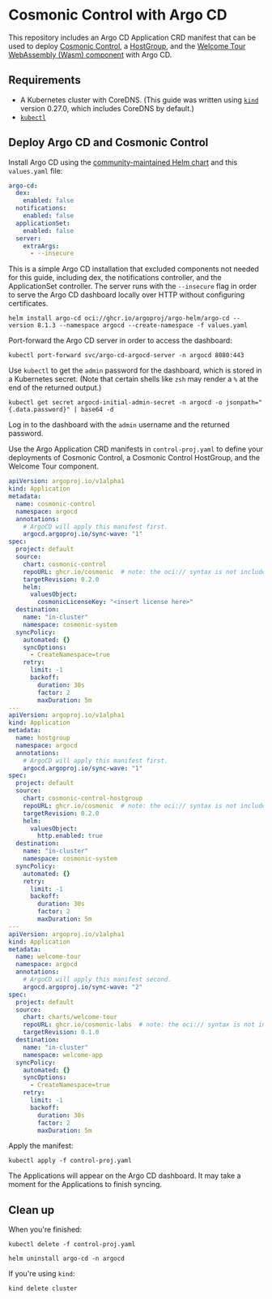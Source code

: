 # Cosmonic Control with Argo CD

This repository includes an Argo CD Application CRD manifest that can be used to deploy [Cosmonic Control](https://cosmonic.com/docs/install-cosmonic-control), a [HostGroup](https://cosmonic.com/docs/custom-resources/#hostgroup), and the [Welcome Tour WebAssembly (Wasm) component](https://github.com/cosmonic-labs/control-demos/tree/main/welcome-tour) with Argo CD.

## Requirements

* A Kubernetes cluster with CoreDNS. (This guide was written using [`kind`](https://kind.sigs.k8s.io/) version 0.27.0, which includes CoreDNS by default.)
* [`kubectl`](https://kubernetes.io/releases/download/)

## Deploy Argo CD and Cosmonic Control

Install Argo CD using the [community-maintained Helm chart](https://argoproj.github.io/argo-helm/) and this `values.yaml` file:

```yaml
argo-cd:
  dex:
    enabled: false
  notifications:
    enabled: false
  applicationSet:
    enabled: false
  server:
    extraArgs:
      - --insecure
```

This is a simple Argo CD installation that excluded components not needed for this guide, including dex, the notifications controller, and the ApplicationSet controller. The server runs with the `--insecure` flag in order to serve the Argo CD dashboard locally over HTTP without configuring certificates.

```shell
helm install argo-cd oci://ghcr.io/argoproj/argo-helm/argo-cd --version 8.1.3 --namespace argocd --create-namespace -f values.yaml
```

Port-forward the Argo CD server in order to access the dashboard:

```shell
kubectl port-forward svc/argo-cd-argocd-server -n argocd 8080:443
```

Use `kubectl` to get the `admin` password for the dashboard, which is stored in a Kubernetes secret. (Note that certain shells like `zsh` may render a `%` at the end of the returned output.)

```shell
kubectl get secret argocd-initial-admin-secret -n argocd -o jsonpath="{.data.password}" | base64 -d
```

Log in to the dashboard with the `admin` username and the returned password.

Use the Argo Application CRD manifests in `control-proj.yaml` to define your deployments of Cosmonic Control, a Cosmonic Control HostGroup, and the Welcome Tour component.

```yaml
apiVersion: argoproj.io/v1alpha1
kind: Application
metadata:
  name: cosmonic-control
  namespace: argocd
  annotations:
    # ArgoCD will apply this manifest first.
    argocd.argoproj.io/sync-wave: "1"
spec:
  project: default
  source:
    chart: cosmonic-control
    repoURL: ghcr.io/cosmonic  # note: the oci:// syntax is not included.
    targetRevision: 0.2.0
    helm:
      valuesObject: 
        cosmonicLicenseKey: "<insert license here>"
  destination:
    name: "in-cluster"
    namespace: cosmonic-system
  syncPolicy:
    automated: {}
    syncOptions:
      - CreateNamespace=true
    retry:
      limit: -1
      backoff:
        duration: 30s
        factor: 2
        maxDuration: 5m
---
apiVersion: argoproj.io/v1alpha1
kind: Application
metadata:
  name: hostgroup
  namespace: argocd
  annotations:
    # ArgoCD will apply this manifest first.
    argocd.argoproj.io/sync-wave: "1"
spec:
  project: default
  source:
    chart: cosmonic-control-hostgroup
    repoURL: ghcr.io/cosmonic  # note: the oci:// syntax is not included.
    targetRevision: 0.2.0
    helm:
      valuesObject: 
        http.enabled: true
  destination:
    name: "in-cluster"
    namespace: cosmonic-system
  syncPolicy:
    automated: {}
    retry:
      limit: -1
      backoff:
        duration: 30s
        factor: 2
        maxDuration: 5m
---
apiVersion: argoproj.io/v1alpha1
kind: Application
metadata:
  name: welcome-tour
  namespace: argocd
  annotations:
    # ArgoCD will apply this manifest second.
    argocd.argoproj.io/sync-wave: "2"
spec:
  project: default
  source:
    chart: charts/welcome-tour
    repoURL: ghcr.io/cosmonic-labs  # note: the oci:// syntax is not included.
    targetRevision: 0.1.0
  destination:
    name: "in-cluster"
    namespace: welcome-app
  syncPolicy:
    automated: {}
    syncOptions:
      - CreateNamespace=true
    retry:
      limit: -1
      backoff:
        duration: 30s
        factor: 2
        maxDuration: 5m
```

Apply the manifest:

```shell
kubectl apply -f control-proj.yaml
```

The Applications will appear on the Argo CD dashboard. It may take a moment for the Applications to finish syncing.

## Clean up

When you're finished:

```shell
kubectl delete -f control-proj.yaml
```
```shell
helm uninstall argo-cd -n argocd
```

If you're using `kind`:

```shell
kind delete cluster
```